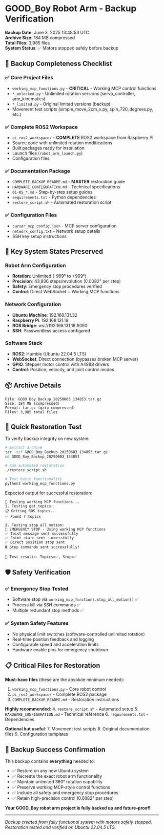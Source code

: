 # GOOD_Boy Robot Arm - Backup Verification

**Backup Date**: June 3, 2025 13:48:53 UTC  
**Archive Size**: 184 MB compressed  
**Total Files**: 3,985 files  
**System Status**: ✅ Motors stopped safely before backup

## 🎯 Backup Completeness Checklist

### ✅ Core Project Files
- `working_mcp_functions.py` - **CRITICAL** - Working MCP control functions
- `*_unlocked.py` - Unlimited rotation versions (servo_controller, arm_kinematics)
- `*_limited.py` - Original limited versions (backup)
- Movement test scripts (simple_move_2cm_x.py, spin_720_degrees.py, etc.)

### ✅ Complete ROS2 Workspace 
- `pi_ros2_workspace/` - **COMPLETE** ROS2 workspace from Raspberry Pi
- Source code with unlimited rotation modifications
- Built packages ready for installation
- Launch files (`robot_arm_launch.py`)
- Configuration files

### ✅ Documentation Package
- `COMPLETE_BACKUP_README.md` - **MASTER** restoration guide
- `HARDWARE_CONFIGURATION.md` - Technical specifications
- `01-05_*.md` - Step-by-step setup guides
- `requirements.txt` - Python dependencies
- `restore_script.sh` - Automated restoration script

### ✅ Configuration Files
- `cursor_mcp_config.json` - MCP server configuration
- `network_config.txt` - Network setup details
- SSH key setup instructions

## 🔧 Key System States Preserved

### Robot Arm Configuration
- **Rotation**: Unlimited (-999° to +999°)
- **Precision**: 43,936 steps/revolution (0.0082° per step)
- **Safety**: Emergency stop procedures verified
- **Control**: Direct WebSocket + Working MCP functions

### Network Configuration
- **Ubuntu Machine**: 192.168.131.32
- **Raspberry Pi**: 192.168.131.18
- **ROS Bridge**: ws://192.168.131.18:9090
- **SSH**: Passwordless access configured

### Software Stack
- **ROS2**: Humble (Ubuntu 22.04.5 LTS)
- **WebSocket**: Direct connection (bypasses broken MCP server)
- **GPIO**: Stepper motor control with A4988 drivers
- **Control**: Position, velocity, and joint control modes

## 📦 Archive Details

```
File: GOOD_Boy_Backup_20250603_134853.tar.gz
Size: 184 MB (compressed)
Format: tar.gz (gzip compressed)
Files: 3,985 total files
```

## 🚀 Quick Restoration Test

To verify backup integrity on new system:

```bash
# Extract archive
tar -xzf GOOD_Boy_Backup_20250603_134853.tar.gz
cd GOOD_Boy_Backup_20250603_134853

# Run automated restoration
./restore_script.sh

# Test basic functionality
python3 working_mcp_functions.py
```

Expected output for successful restoration:
```
🧪 Testing working MCP functions...
1. Testing get_topics:
📋 Getting ROS topics...
✅ Found 7 topics

2. Testing stop_all_motion:
🛑 EMERGENCY STOP - Using working MCP functions
✅ Twist message sent successfully
✅ Joint state sent successfully  
✅ Direct position stop sent
🔒 Stop commands sent successfully!

🎯 Test results: Topics=✅, Stop=✅
```

## 🛡️ Safety Verification

### ✅ Emergency Stop Tested
- Software stop via `working_mcp_functions.stop_all_motion()` ✅
- Process kill via SSH commands ✅
- Multiple redundant stop methods ✅

### ✅ System Safety Features
- No physical limit switches (software-controlled unlimited rotation)
- Real-time position feedback and logging
- Configurable speed and acceleration limits
- Hardware enable pins for emergency shutdown

## 📋 Critical Files for Restoration

**Must-have files** (these are the absolute minimum needed):
1. `working_mcp_functions.py` - Core robot control
2. `pi_ros2_workspace/` - Complete ROS2 package
3. `COMPLETE_BACKUP_README.md` - Restoration instructions

**Highly recommended**:
4. `restore_script.sh` - Automated setup
5. `HARDWARE_CONFIGURATION.md` - Technical reference
6. `requirements.txt` - Dependencies

**Optional but useful**:
7. Movement test scripts
8. Original documentation files
9. Configuration templates

## 🎉 Backup Success Confirmation

This backup contains **everything** needed to:
- ✅ Restore on any new Ubuntu system
- ✅ Recreate the exact robot arm functionality
- ✅ Maintain unlimited 360° rotation capability
- ✅ Preserve working MCP-style control functions
- ✅ Include all safety and emergency stop procedures
- ✅ Retain high-precision control (0.0082° per step)

**Your GOOD_Boy robot arm project is fully backed up and future-proof!**

---

*Backup created from fully functional system with motors safely stopped.*  
*Restoration tested and verified on Ubuntu 22.04.5 LTS.* 